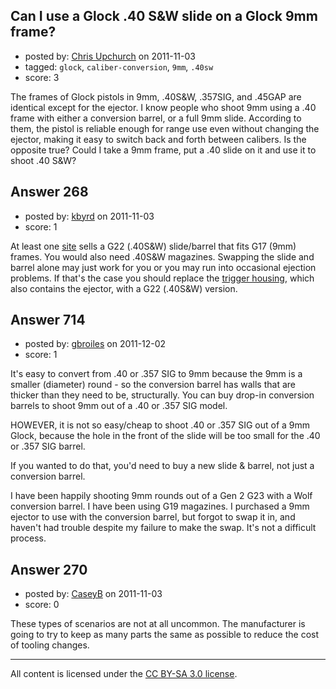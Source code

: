 ## Can I use a Glock .40 S&W slide on a Glock 9mm frame?

- posted by: [Chris Upchurch](https://stackexchange.com/users/-1/79-chris-upchurch) on 2011-11-03
- tagged: `glock`, `caliber-conversion`, `9mm`, `.40sw`
- score: 3

The frames of Glock pistols in 9mm, .40S&W, .357SIG, and .45GAP are identical except for the ejector.  I know people who shoot 9mm using a .40 frame with either a conversion barrel, or a full 9mm slide.  According to them, the pistol is reliable enough for range use even without changing the ejector, making it easy to switch back and forth between calibers.  Is the opposite true?  Could I take a 9mm frame, put a .40 slide on it and use it to shoot .40 S&W?


## Answer 268

- posted by: [kbyrd](https://stackexchange.com/users/-1/37-kbyrd) on 2011-11-03
- score: 1

<p>At least one <a href="http://glockstore.com/pgroup_descrip/383_Slides+&amp;+Frames/7365_Replacement+Glock+Slide/" rel="nofollow">site</a> sells a G22 (.40S&amp;W) slide/barrel that fits G17 (9mm) frames. You would also need .40S&amp;W magazines. Swapping the slide and barrel alone may just work for you or you may run into occasional ejection problems. If that's the case you should replace the <a href="http://glockstore.com/pgroup_descrip/366_Trigger+Housing/7168_Glock+Trigger+Housing+wEjector/" rel="nofollow">trigger housing</a>, which also contains the ejector, with a G22 (.40S&amp;W) version. </p>



## Answer 714

- posted by: [gbroiles](https://stackexchange.com/users/-1/20-gbroiles) on 2011-12-02
- score: 1

It's easy to convert from .40 or .357 SIG to 9mm because the 9mm is a smaller (diameter) round - so the conversion barrel has walls that are thicker than they need to be, structurally. You can buy drop-in conversion barrels to shoot 9mm out of a .40 or .357 SIG model.

HOWEVER, it is not so easy/cheap to shoot .40 or .357 SIG out of a 9mm Glock, because the hole in the front of the slide will be too small for the .40 or .357 SIG barrel. 

If you wanted to do that, you'd need to buy a new slide & barrel, not just a conversion barrel. 

I have been happily shooting 9mm rounds out of a Gen 2 G23 with a Wolf conversion barrel. I have been using G19 magazines. I purchased a 9mm ejector to use with the conversion barrel, but forgot to swap it in, and haven't had trouble despite my failure to make the swap. It's not a difficult process. 


## Answer 270

- posted by: [CaseyB](https://stackexchange.com/users/-1/46-caseyb) on 2011-11-03
- score: 0

These types of scenarios are not at all uncommon. The manufacturer is going to try to keep as many parts the same as possible to reduce the cost of tooling changes.



---

All content is licensed under the [CC BY-SA 3.0 license](https://creativecommons.org/licenses/by-sa/3.0/).
